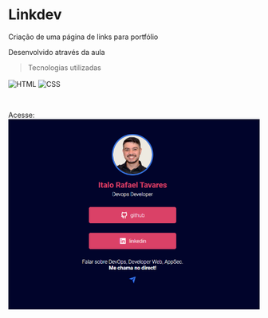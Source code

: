 <h1>Linkdev</h1>

<p>Criação de uma página de links para portfólio</p> 
<p>Desenvolvido através da aula</p><a href="https://brenocuper.com/parabens-aula-pagina-links/"></a> 


> Tecnologias utilizadas
<p>
<img align="center" alt="HTML" height="30" width="40" src="https://cdn.jsdelivr.net/gh/devicons/devicon/icons/html5/html5-original.svg">
<img align="center" alt="CSS" height="30" width="40" src="https://cdn.jsdelivr.net/gh/devicons/devicon/icons/css3/css3-original.svg">
</p><br>

<p>Acesse: <a href="https://italorafaeltavares.github.io/linkdev/" target=_blank><img align="center" alt="banner" src="./img/banner.png" whidth=300></a></p>


